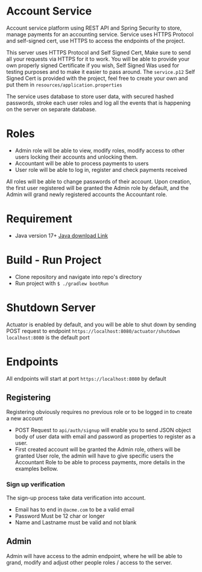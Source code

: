 # Account Service
Account service platform using REST API and Spring Security to store, manage payments for an accounting service.
Service uses HTTPS Protocol and self-signed cert, use HTTPS to access the endpoints of the project.

This server uses HTTPS Protocol and Self Signed Cert, Make sure to send all your requests via HTTPS for it to work. You will be able to provide your own properly signed Certificate if you wish, Self Signed Was used for testing purposes and to make it easier to pass around.
The `service.p12` Self Signed Cert is provided with the project, feel free to create your own and put them in `resources/application.properties`

The service uses database to store user data, with secured hashed passwords, stroke each user roles and log all the events that is happening on the server on separate database.

# Roles 
- Admin role will be able to view, modify roles, modify access to other users locking their accounts and unlocking them.
- Accountant will be able to process payments to users
- User role will be able to log in, register and check payments received

All roles will be able to change passwords of their account. Upon creation, the first user registered will be granted the Admin role by default, and the Admin will grand newly registered accounts the Accountant role.

# Requirement
- Java version 17+ <a href="https://www.oracle.com/de/java/technologies/downloads/">Java download Link</a>

# Build - Run Project
- Clone repository and navigate into repo's directory
- Run project with `$ ./gradlew bootRun`
 
# Shutdown Server
Actuator is enabled by default, and you will be able to shut down by sending POST request to endpoint `https://localhost:8080/actuator/shutdown`
`localhost:8080` is the default port

# Endpoints
All endpoints will start at port `https://localhost:8080` by default

## Registering
Registering obviously requires no previous role or to be logged in to create a new account
- POST Request to `api/auth/signup` will enable you to send JSON object body of user data with email and password as properties to register as a user.
- First created account will be granted the Admin role, others will be granted User role, the admin will have to give specific users the Accountant Role to be able to process payments, more details in the examples bellow.

### Sign up verification
The sign-up process take data verification into account.
- Email has to end in `@acme.com` to be a valid email
- Password Must be 12 char or longer
- Name and Lastname must be valid and not blank

## Admin
Admin will have access to the admin endpoint, where he will be able to grand, modify and adjust other people roles / access to the server.
 